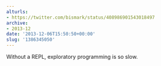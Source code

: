 ```yaml
---
alturls:
- https://twitter.com/bismark/status/408986901543018497
archive:
- 2013-12
date: '2013-12-06T15:50:50+00:00'
slug: '1386345050'
---
```


Without a REPL, exploratory programming is so slow.

